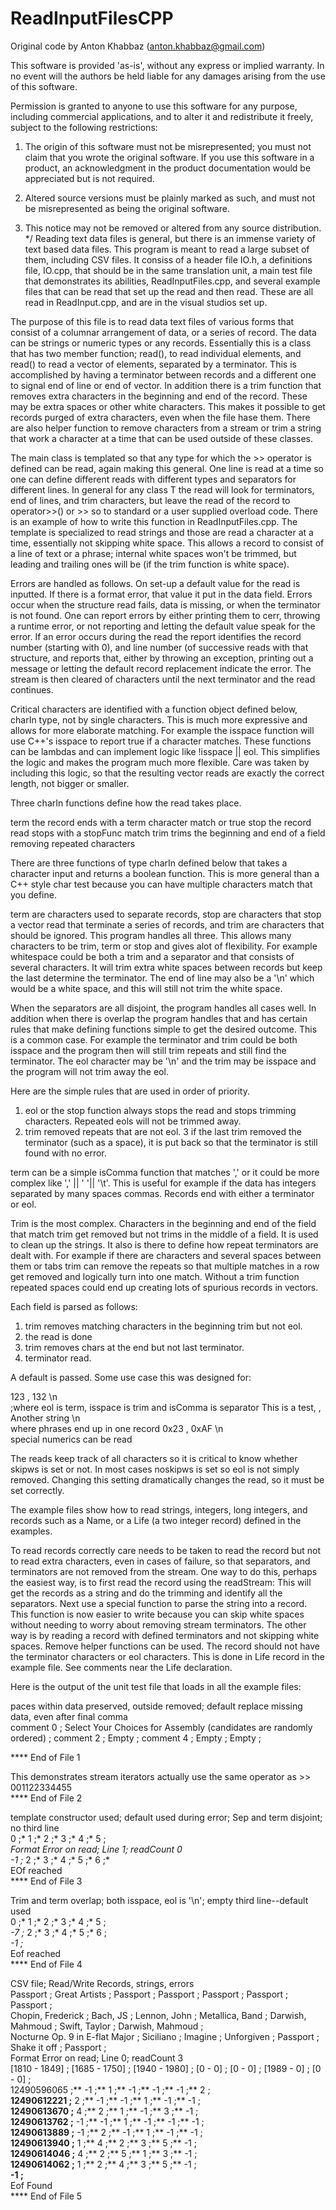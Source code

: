 # ReadInputFilesCPP
Original code by Anton Khabbaz (anton.khabbaz@gmail.com)
  
 This software is provided 'as-is', without any express or implied
 warranty. In no event will the authors be held liable for any
 damages arising from the use of this software.
  
 Permission is granted to anyone to use this software for any
 purpose, including commercial applications, and to alter it and
 redistribute it freely, subject to the following restrictions:
  
 1. The origin of this software must not be misrepresented; you must
 not claim that you wrote the original software. If you use this
 software in a product, an acknowledgment in the product documentation
 would be appreciated but is not required.
  
 2. Altered source versions must be plainly marked as such, and
 must not be misrepresented as being the original software.
  
 3. This notice may not be removed or altered from any source
 distribution.
 */
Reading text data files is general, but there is an immense variety of text based data files. 
This program is meant to read a large subset of them, including CSV files.  It
consiss of a header file IO.h, a definitions file, IO.cpp, that should be in the same
translation unit, a main test file that demonstrates its abilities,
ReadInputFiles.cpp, and several example files that can be read that set up the read
and then read.  These are all read in ReadInput.cpp, and are in the visual studios
set up.

The purpose of this file is to read data text files of various forms that consist of
a columnar arrangement of data, or a series of record.  The data can be strings or
numeric types or any records.  Essentially this is a class that has two member
function; read(), to read individual elements, and read() to read a vector of
elements, separated by a terminator.  This is accomplished by having a terminator
between records and a different one to signal end of line or end of vector.  In
addition there is a trim function that removes extra characters in the beginning and
end of the record. These may be extra spaces or other white characters. This makes it
possible to get records purged of extra characters, even when the file hase them. 
There are also helper function to remove characters from a stream or trim a string
that work a character at a time that can be used outside of these classes. 



The main
class is templated so that any type for which the >> operator is defined can be read,
again making this general.  One line is read at a time so one can define different
reads with different types and separators for different lines.  In general for any
class T the read will look for terminators, end of lines, and trim characters, but
leave the read of the record to  operator>>() or >> so to standard or a user supplied
overload code.  There is an example of how to write this function in
ReadInputFiles.cpp.  The template is specialized to read strings and those are read a
character at a time, essentially not skipping white space. This allows a record to
consist of a line of text or a phrase;  internal white spaces won't be trimmed, but
leading and trailing ones will be (if the trim function is white space).


Errors are handled as follows.  On set-up a default value for the read is inputted.
If there is a format error, that value it put in the data field. Errors occur when
the structure read fails, data is missing, or when the terminator is not found.  One can report
errors by either printing them to cerr, throwing a runtime error, or not reporting and
letting the default value speak for the error.  If an error occurs during the read
the report identifies the record number (starting with 0), and line number (of
successive reads with that structure, and reports that, either by throwing an
exception, printing out a message or letting the default record replacement indicate
the error.  The stream is then cleared of characters until the next terminator and
the read continues.

Critical characters are identified with a function object defined below, charIn type,
not by single characters.  This is much more expressive and allows for more elaborate
matching. For example the isspace function will use C++'s isspace to report true if a
character matches.  These functions can be lambdas and can implement logic like
!isspace || eol.  This simplifies the logic and makes the program much more flexible.
Care was taken by including this logic, so that the resulting vector reads are
exactly the correct length, not bigger or smaller.


Three charIn functions define how the read takes place.

term      the record ends with a term character match or true
stop      the record read stops with a stopFunc match
trim      trims the beginning and end of a field removing repeated characters 

There are three functions of type charIn defined below  that takes a character input and returns a
boolean function.  This is more general than a C++ style char test because you can have multiple 
characters match that you define.  


term are characters used to separate
records, stop are characters that stop a vector read that terminate a series of
records, and trim are characters that should be ignored.  This program handles all
three. This allows many characters to be trim, term or stop and
gives alot of flexibility.  For example whitespace could be both a trim and a
separator and that consists of several characters.  It will trim extra white spaces
between records but keep the last determine the terminator. The end of line may also
be a '\n' which would be a white space, and this will still not trim the white space.


When the separators are all disjoint, the program handles all cases well. In addition
when there is overlap the program handles that and has certain rules that make
defining functions simple to get the desired outcome.  This is a common case.  For
example the terminator and trim could be both isspace and the program then will still
trim repeats and still find the terminator.  The eol character may be '\n' and the trim may
be isspace and the program will not trim away the eol.

Here are the simple rules that are used in order of priority.

1. eol or the stop function always stops the read and stops trimming characters.
Repeated eols will not be trimmed away.
2. trim removed repeats that are not eol.
3  if the last trim removed the terminator (such as a space), it is put back so that
    the terminator is still found with no error.

term can be a simple isComma function that matches ',' or it could be more complex like 
',' || ' '|| '\t'.  This is useful for example if the data has integers separated by many spaces 
commas.  Records end with either a terminator or eol.

Trim is the most complex.  Characters in the beginning and end of the field that
match trim get removed but not trims in the middle of a field.  It is used to 
clean up the strings.  It also is there to define how repeat terminators are dealt with. 
For example if there are characters and several spaces between them or tabs trim can remove the repeats
so that multiple matches in a row get removed and logically turn into one match.
Without a trim function repeated spaces could end up creating lots of spurious
records in vectors.  

Each field is parsed as follows:

1. trim removes matching characters in the beginning trim but not eol.
2. the read is done
3. trim removes chars at the end but not last terminator.
4. terminator read.

A default is passed.
Some use case this was designed for:

  123   ,  132  \n   
     ;where eol is term, isspace is trim and isComma is separator
  This is a test,   ,  Another string \n  
     where phrases end up in one record
     0x23  , 0xAF \n  
        special numerics can be read

The reads keep track of all characters so it is critical to know whether skipws is
set or not. In most cases noskipws is set so eol is not simply removed. Changing this
setting dramatically changes the read, so it must be set correctly.

The example files show how to read strings, integers, long integers, and records such
as a Name, or a Life (a two integer record) defined in the examples.   


To read records correctly care needs to be taken to  read the record but not to read
extra characters, even in cases of failure, so that separators, and terminators are
not removed from the stream. One way to do this, perhaps the easiest way, is to first
read the record using the readStream<string>:  This will get the records as a string
and do the trimming and identify all the separators. Next use a special function to
parse the string into a record.  This function is now easier to write because you can
skip white spaces without needing to worry about removing stream terminators.  The
other way is by reading a record with defined terminators and not skipping white
spaces. Remove helper functions can be used. The record should not have the
terminator characters or eol characters.  This is done in Life record in the example
file.  See comments near the Life declaration.



Here is the output of the unit test file that loads in all the example files:

paces within data preserved, outside removed; default replace missing data, even after final comma<br>
comment 0 ; Select Your Choices for Assembly (candidates are randomly ordered) ; comment 2 ; Empty ; comment 4 ; Empty ; Empty ;

**** End of File 1

This demonstrates stream iterators actually use the same operator as >>
001122334455<br>
**** End of File 2

template constructor used; default used during error; Sep and term disjoint; no third line <br>
0 ;* 1 ;* 2 ;* 3 ;* 4 ;* 5 ;*<br>
Format Error on read; Line 1; readCount 0<br>
-1 ;* 2 ;* 3 ;* 4 ;* 5 ;* 6 ;*<br>
EOf reached<br>
**** End of File 3<br>

Trim and term overlap; both isspace, eol is '\n'; empty third line--default
used<br>
0 ;* 1 ;* 2 ;* 3 ;* 4 ;* 5 ;*<br>
-7 ;* 2 ;* 3 ;* 4 ;* 5 ;* 6 ;*<br>
-1 ;*<br>
Eof reached<br>
**** End of File 4<br>

CSV file; Read/Write Records, strings, errors<br>
Passport ; Great Artists ; Passport ; Passport ; Passport ; Passport ; Passport ;<br>
Chopin, Frederick ; Bach, JS ; Lennon, John ; Metallica, Band ; Darwish, Mahmoud ; Swift, Taylor ; Darwish, Mahmoud ;<br>
Nocturne Op. 9 in E-flat Major ; Siciliano ; Imagine ; Unforgiven ; Passport ; Shake it off ; Passport ;<br>
Format Error on read; Line 0; readCount 3<br>
[1810 - 1849] ; [1685 - 1750] ; [1940 - 1980] ; [0 - 0] ; [0 - 0] ; [1989 - 0] ; [0 - 0] ;<br>
12490596065 ;** -1 ;** 1 ;** -1 ;** -1 ;** -1 ;** 2 ;**<br>
12490612221 ;** 2 ;** -1 ;** -1 ;** 1 ;** -1 ;** -1 ;**<br>
12490613670 ;** 4 ;** 2 ;** 1 ;** -1 ;** 3 ;** -1 ;**<br>
12490613762 ;** -1 ;** -1 ;** 1 ;** -1 ;** -1 ;** -1 ;**<br>
12490613889 ;** -1 ;** 2 ;** -1 ;** 1 ;** -1 ;** -1 ;**<br>
12490613940 ;** 1 ;** 4 ;** 2 ;** 3 ;** 5 ;** -1 ;**<br>
12490614046 ;** 4 ;** 2 ;** 5 ;** 1 ;** 3 ;** -1 ;**<br>
12490614062 ;** 1 ;** 2 ;** 4 ;** 3 ;** 5 ;** -1 ;**<br>
-1 ;**<br>
Eof Found<br>
**** End of File 5<br>


